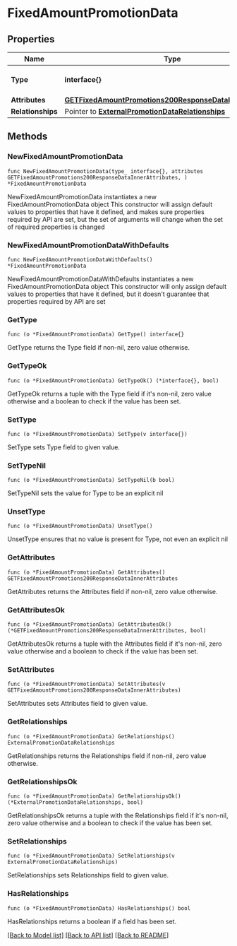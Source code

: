 # FixedAmountPromotionData

## Properties

Name | Type | Description | Notes
------------ | ------------- | ------------- | -------------
**Type** | **interface{}** | The resource&#39;s type | 
**Attributes** | [**GETFixedAmountPromotions200ResponseDataInnerAttributes**](GETFixedAmountPromotions200ResponseDataInnerAttributes.md) |  | 
**Relationships** | Pointer to [**ExternalPromotionDataRelationships**](ExternalPromotionDataRelationships.md) |  | [optional] 

## Methods

### NewFixedAmountPromotionData

`func NewFixedAmountPromotionData(type_ interface{}, attributes GETFixedAmountPromotions200ResponseDataInnerAttributes, ) *FixedAmountPromotionData`

NewFixedAmountPromotionData instantiates a new FixedAmountPromotionData object
This constructor will assign default values to properties that have it defined,
and makes sure properties required by API are set, but the set of arguments
will change when the set of required properties is changed

### NewFixedAmountPromotionDataWithDefaults

`func NewFixedAmountPromotionDataWithDefaults() *FixedAmountPromotionData`

NewFixedAmountPromotionDataWithDefaults instantiates a new FixedAmountPromotionData object
This constructor will only assign default values to properties that have it defined,
but it doesn't guarantee that properties required by API are set

### GetType

`func (o *FixedAmountPromotionData) GetType() interface{}`

GetType returns the Type field if non-nil, zero value otherwise.

### GetTypeOk

`func (o *FixedAmountPromotionData) GetTypeOk() (*interface{}, bool)`

GetTypeOk returns a tuple with the Type field if it's non-nil, zero value otherwise
and a boolean to check if the value has been set.

### SetType

`func (o *FixedAmountPromotionData) SetType(v interface{})`

SetType sets Type field to given value.


### SetTypeNil

`func (o *FixedAmountPromotionData) SetTypeNil(b bool)`

 SetTypeNil sets the value for Type to be an explicit nil

### UnsetType
`func (o *FixedAmountPromotionData) UnsetType()`

UnsetType ensures that no value is present for Type, not even an explicit nil
### GetAttributes

`func (o *FixedAmountPromotionData) GetAttributes() GETFixedAmountPromotions200ResponseDataInnerAttributes`

GetAttributes returns the Attributes field if non-nil, zero value otherwise.

### GetAttributesOk

`func (o *FixedAmountPromotionData) GetAttributesOk() (*GETFixedAmountPromotions200ResponseDataInnerAttributes, bool)`

GetAttributesOk returns a tuple with the Attributes field if it's non-nil, zero value otherwise
and a boolean to check if the value has been set.

### SetAttributes

`func (o *FixedAmountPromotionData) SetAttributes(v GETFixedAmountPromotions200ResponseDataInnerAttributes)`

SetAttributes sets Attributes field to given value.


### GetRelationships

`func (o *FixedAmountPromotionData) GetRelationships() ExternalPromotionDataRelationships`

GetRelationships returns the Relationships field if non-nil, zero value otherwise.

### GetRelationshipsOk

`func (o *FixedAmountPromotionData) GetRelationshipsOk() (*ExternalPromotionDataRelationships, bool)`

GetRelationshipsOk returns a tuple with the Relationships field if it's non-nil, zero value otherwise
and a boolean to check if the value has been set.

### SetRelationships

`func (o *FixedAmountPromotionData) SetRelationships(v ExternalPromotionDataRelationships)`

SetRelationships sets Relationships field to given value.

### HasRelationships

`func (o *FixedAmountPromotionData) HasRelationships() bool`

HasRelationships returns a boolean if a field has been set.


[[Back to Model list]](../README.md#documentation-for-models) [[Back to API list]](../README.md#documentation-for-api-endpoints) [[Back to README]](../README.md)


